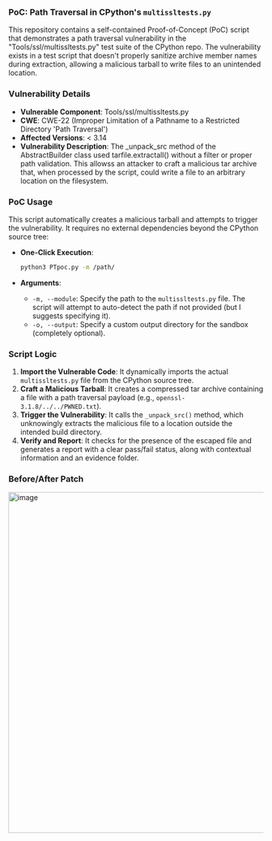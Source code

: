 ### PoC: Path Traversal in CPython's `multissltests.py`

This repository contains a self-contained Proof-of-Concept (PoC) script that demonstrates a path traversal vulnerability in the "Tools/ssl/multissltests.py" test suite of the CPython repo. The vulnerability exists in a test script that doesn't properly sanitize archive member names during extraction, allowing a malicious tarball to write files to an unintended location.

### Vulnerability Details

* **Vulnerable Component**: Tools/ssl/multissltests.py
* **CWE**: CWE-22 (Improper Limitation of a Pathname to a Restricted Directory 'Path Traversal')
* **Affected Versions**: < 3.14
* **Vulnerability Description**: The _unpack_src method of the AbstractBuilder class used tarfile.extractall() without a filter or proper path validation. This allowss an attacker to craft a malicious tar archive that, when processed by the script, could write a file to an arbitrary location on the filesystem.

### PoC Usage

This script automatically creates a malicious tarball and attempts to trigger the vulnerability. It requires no external dependencies beyond the CPython source tree:
* **One-Click Execution**:

    ```bash
    python3 PTpoc.py -m /path/
    ```

* **Arguments**:

    * `-m, --module`: Specify the path to the `multissltests.py` file. The script will attempt to auto-detect the path if not provided (but I suggests specifying it).
    * `-o, --output`: Specify a custom output directory for the sandbox (completely optional).

### Script Logic

1.  **Import the Vulnerable Code**: It dynamically imports the actual `multissltests.py` file from the CPython source tree.
2.  **Craft a Malicious Tarball**: It creates a compressed tar archive containing a file with a path traversal payload (e.g., `openssl-3.1.8/../../PWNED.txt`).
3.  **Trigger the Vulnerability**: It calls the `_unpack_src()` method, which unknowingly extracts the malicious file to a location outside the intended build directory.
4.  **Verify and Report**: It checks for the presence of the escaped file and generates a report with a clear pass/fail status, along with contextual information and an evidence folder.

### Before/After Patch
<img width="856" height="672" alt="image" src="https://github.com/user-attachments/assets/298e0ff8-79c8-44de-8221-69a00a115a8a" />

